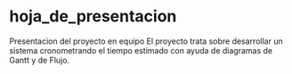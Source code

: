 # hoja_de_presentacion
Presentacion del proyecto en equipo
El proyecto trata sobre desarrollar un sistema cronometrando el tiempo estimado con ayuda de diagramas de Gantt y de Flujo.

